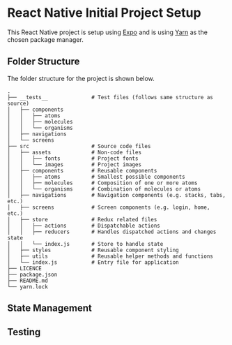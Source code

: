 # React Native Initial Project Setup

This React Native project is setup using [Expo](https://expo.dev/) and is using [Yarn](https://yarnpkg.com/) as the chosen package manager.

## Folder Structure

The folder structure for the project is shown below.

    .
    ├── __tests__              # Test files (follows same structure as source)
    │   ├── components
    │   │   ├── atoms
    │   │   ├── molecules
    │   │   └── organisms
    │   ├── navigations
    │   └── screens
    ├── src                    # Source code files
    │   ├── assets             # Non-code files
    │   │   ├── fonts          # Project fonts
    │   │   └── images         # Project images
    │   ├── components         # Reusable components
    │   │   ├── atoms          # Smallest possible components
    │   │   ├── molecules      # Composition of one or more atoms
    │   │   └── organisms      # Combination of molecules or atoms
    │   ├── navigations        # Navigation components (e.g. stacks, tabs, etc.)
    │   ├── screens            # Screen components (e.g. login, home, etc.)
    │   ├── store              # Redux related files
    │   │   ├── actions        # Dispatchable actions
    │   │   ├── reducers       # Handles dispatched actions and changes state
    │   │   └── index.js       # Store to handle state
    │   ├── styles             # Reusable component styling
    │   ├── utils              # Reusable helper methods and functions
    │   └── index.js           # Entry file for application
    ├── LICENCE
    ├── package.json
    ├── README.md
    └── yarn.lock

## State Management

## Testing
